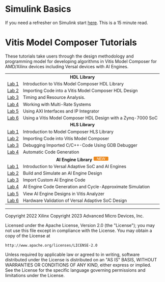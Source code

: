 # Simulink Basics

If you need a refresher on Simulink start [here](./Simulink_Basics/README.md). This is a 15 minute read.

# Vitis Model Composer Tutorials

These tutorials take users through the design methodology and programming model for developing algorithms in Vitis Model Composer for AMD/Xilinx devices including Versal devices with AI Engines.

<table style="width:100%">
<tr>
  <td align="center" colspan="2" style="bold" ><b>HDL Library</a></b>
</tr>

<tr>
<td>
<a href="./HDL_Library/Lab1/README.md">Lab 1</a>
</td>
<td>
Introduction to Vitis Model Composer HDL Library
</td>
</tr> 
 
<tr>
<td>
<a href="./HDL_Library/Lab2/README.md">Lab 2</a>
</td>
<td>
Importing Code into a Vitis Model Composer HDL Design
</td>
</tr> 
 
<tr>
<td>
<a href="./HDL_Library/Lab3/README.md">Lab 3</a>
</td>
<td>
Timing and Resource Analysis.
</td>
</tr>

<tr> 
<td>
<a href="./HDL_Library/Lab4/README.md">Lab 4</a>
</td>
<td>
Working with Multi-Rate Systems
</td>
</tr>

<tr> 
<td>
<a href="./HDL_Library/Lab5/README.md">Lab 5</a>
</td>
<td>
Using AXI Interfaces and IP Integrator
</td>
</tr>

<tr> 
<td>
<a href="./HDL_Library/Lab6/README.md">Lab 6</a>
</td>
<td>
Using a Vitis Model Composer HDL Design with a Zynq-7000 SoC
</td>
 </tr>
 
<tr>
  <td align="center" colspan="2" style="bold" ><b>HLS Library</a></b>
</tr>

<tr>
<td>
<a href="./HLS_Library/Lab1/README.md">Lab 1</a>
</td>
<td>
Introduction to Model Composer HLS Library
</td>
</tr> 
 
<tr>
<td>
<a href="./HLS_Library/Lab2/README.md">Lab 2</a>
</td>
<td>
Importing Code into Vitis Model Composer
</td>
</tr> 
 
<tr>
<td>
<a href="./HLS_Library/Lab3/README.md">Lab 3</a>
</td>
<td>
Debugging Imported C/C++-Code Using GDB Debugger
</td>
</tr>

<tr> 
<td>
<a href="./HLS_Library/Lab4/README.md">Lab 4</a>
</td>
<td>
Automatic Code Generation
</td>
</tr>

<tr>
  <td align="center" colspan="2" style="bold" ><b>AI Engine Library</a></b> <img src="../Images/new.PNG" width="50">
</tr>

<tr>
<td>
<a href="./AIEngine_Library/01-Introduction_to_Versal_and_AI_Engines/README.md">Lab 1</a>
</td>
<td>
Introduction to Versal Adaptive SoC and AI Engines
</td>
</tr> 
 
<tr>
<td>
<a href="./AIEngine_Library/02-Build_and_Simulate_AI_Engine_Design/README.md">Lab 2</a>
</td>
<td>
Build and Simulate an AI Engine Design
</td>
</tr> 

<tr>
<td>
<a href="./AIEngine_Library/03-Import_Custom_AI_Engine_Code/README.md">Lab 3</a>
</td>
<td>
Import Custom AI Engine Code
</td>
</tr> 
 
<tr>
<td>
<a href="./AIEngine_Library/04-AI_Engine_Code_Generation/README.md">Lab 4</a>
</td>
<td>
AI Engine Code Generation and Cycle-Approximate Simulation
</td>
</tr> 

<tr>
<td>
<a href="./AIEngine_Library/05-Vitis_Analyzer/README.md">Lab 5</a>
</td>
<td>
View AI Engine Designs in Vitis Analyzer
</td>
</tr> 
 
<tr>
<td>
<a href="./AIEngine_Library/06-Hardware_Validation/README.md">Lab 6</a>
</td>
<td>
Hardware Validation of Versal Adaptive SoC Design
</td>
</tr> 


</table>

--------------
Copyright 2022 Xilinx
Copyright 2023 Advanced Micro Devices, Inc.

Licensed under the Apache License, Version 2.0 (the "License");
you may not use this file except in compliance with the License.
You may obtain a copy of the License at

    http://www.apache.org/licenses/LICENSE-2.0

Unless required by applicable law or agreed to in writing, software
distributed under the License is distributed on an "AS IS" BASIS,
WITHOUT WARRANTIES OR CONDITIONS OF ANY KIND, either express or implied.
See the License for the specific language governing permissions and
limitations under the License.
